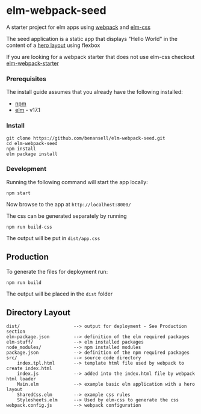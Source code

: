 # elm-webpack-seed
A starter project for elm apps using [webpack](https://webpack.github.io/) and [elm-css](http://package.elm-lang.org/packages/rtfeldman/elm-css/latest)

The seed application is a static app that displays "Hello World" in the content of a [hero layout](https://philipwalton.github.io/solved-by-flexbox/demos/holy-grail/) using flexbox

If you are looking for a webpack starter that does not use elm-css checkout [elm-webpack-starter](https://github.com/moarwick/elm-webpack-starter)

### Prerequisites
The install guide assumes that you already have the following installed:
* [npm](https://docs.npmjs.com/)
* [elm](http://elm-lang.org/install) - v17.1

### Install
```
git clone https://github.com/benansell/elm-webpack-seed.git
cd elm-webpack-seed
npm install
elm package install
```

### Development
Running the following command will start the app locally:
```
npm start
```
Now browse to the app at `http://localhost:8000/`

The css can be generated separately by running
```
npm run build-css
```
The output will be put in `dist/app.css`

## Production
To generate the files for deployment run:
```
npm run build
```
The output will be placed in the `dist` folder

## Directory Layout
```
dist/                    --> output for deployment - See Production section
elm-package.json         --> definition of the elm required packages
elm-stuff/               --> elm installed packages
node_modules/            --> npm installed modules
package.json             --> definition of the npm required packages
src/                     --> source code directory
    index.tpl.html       --> template html file used by webpack to create index.html
    index.js             --> added into the index.html file by webpack html loader
    Main.elm             --> example basic elm application with a hero layout
    SharedCss.elm        --> example css rules
    Stylesheets.elm      --> Used by elm-css to generate the css
webpack.config.js        --> webpack configuration
```
